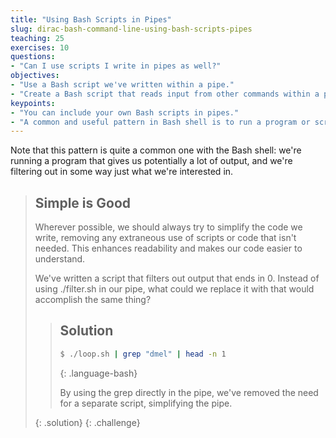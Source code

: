 ```yaml
---
title: "Using Bash Scripts in Pipes"
slug: dirac-bash-command-line-using-bash-scripts-pipes
teaching: 25 
exercises: 10
questions:
- "Can I use scripts I write in pipes as well?"
objectives:
- "Use a Bash script we've written within a pipe."
- "Create a Bash script that reads input from other commands within a pipe."
keypoints:
- "You can include your own Bash scripts in pipes."
- "A common and useful pattern in Bash shell is to run a program or script that generates potentially a lot of output, then use pipes to filter out what you're really after."
---
```


Note that this pattern is quite a common one with the Bash shell: we're running a program that gives us potentially a lot of output, and we're filtering out in some way just what we're interested in.

> ## Simple is Good
> 
> Wherever possible, we should always try to simplify the code we write, removing any extraneous use of scripts or code that isn't needed. This enhances readability and makes our code easier to understand.
> 
> We've written a script that filters out output that ends in 0. Instead of using ./filter.sh in our pipe, what could we replace it with that would accomplish the same thing?
> 
> > ## Solution
> > 
> > ~~~ bash
> > $ ./loop.sh | grep "dmel" | head -n 1
> > ~~~
> > {: .language-bash}
> > 
> > By using the grep directly in the pipe, we've removed the need for a separate script, simplifying the pipe.
> >
>{: .solution}
{: .challenge}
